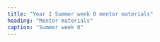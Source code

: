 ```yaml
---
title: "Year 1 Summer week 0 mentor materials"
heading: "Mentor materials"
caption: "Summer week 0"
---
```




